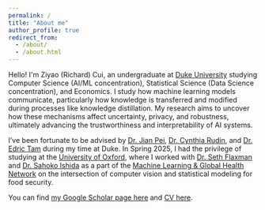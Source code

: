 ```yaml
---
permalink: /
title: "About me"
author_profile: true
redirect_from: 
  - /about/
  - /about.html
---
```


Hello! I'm Ziyao (Richard) Cui, an undergraduate at [Duke University](https://cs.duke.edu/) studying Computer Science (AI/ML concentration), Statistical Science (Data Science concentration), and Economics. I study how machine learning models communicate, particularly how knowledge is transferred and modified during processes like knowledge distillation. My research aims to uncover how these mechanisms affect uncertainty, privacy, and robustness, ultimately advancing the trustworthiness and interpretability of AI systems.

I’ve been fortunate to be advised by [Dr. Jian Pei](https://sites.google.com/view/jpei/jian-peis-homepage), [Dr. Cynthia Rudin](https://users.cs.duke.edu/~cynthia/), and [Dr. Edric Tam](https://www.edrictam.com/) during my time at Duke. In Spring 2025, I had the privilege of studying at the [University of Oxford](https://www.cs.ox.ac.uk/), where I worked with [Dr. Seth Flaxman](https://www.cs.ox.ac.uk/people/seth.flaxman/) and [Dr. Sahoko Ishida](https://mlgh.net/author/sahoko-ishida/) as a part of the [Machine Learning &
Global Health Network](https://mlgh.net/) on the intersection of computer vision and statistical modeling for food security.

You can find [my Google Scholar page here](https://scholar.google.com/citations?hl=en&authuser=6&user=J-iNaqMAAAAJ) and [CV here](https://ziyao-cui.github.io/cv/).